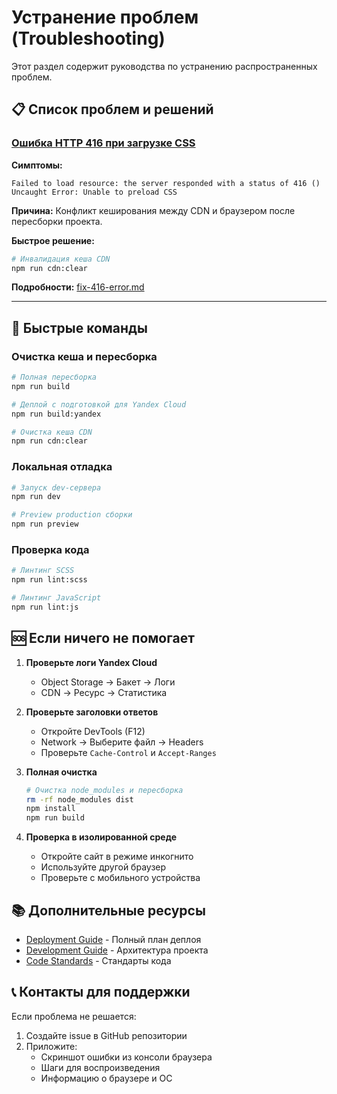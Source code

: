 # Устранение проблем (Troubleshooting)

Этот раздел содержит руководства по устранению распространенных проблем.

## 📋 Список проблем и решений

### [Ошибка HTTP 416 при загрузке CSS](./fix-416-error.md)

**Симптомы:**
```
Failed to load resource: the server responded with a status of 416 ()
Uncaught Error: Unable to preload CSS
```

**Причина:** Конфликт кеширования между CDN и браузером после пересборки проекта.

**Быстрое решение:**
```bash
# Инвалидация кеша CDN
npm run cdn:clear
```

**Подробности:** [fix-416-error.md](./fix-416-error.md)

---

## 🔧 Быстрые команды

### Очистка кеша и пересборка

```bash
# Полная пересборка
npm run build

# Деплой с подготовкой для Yandex Cloud
npm run build:yandex

# Очистка кеша CDN
npm run cdn:clear
```

### Локальная отладка

```bash
# Запуск dev-сервера
npm run dev

# Preview production сборки
npm run preview
```

### Проверка кода

```bash
# Линтинг SCSS
npm run lint:scss

# Линтинг JavaScript
npm run lint:js
```

## 🆘 Если ничего не помогает

1. **Проверьте логи Yandex Cloud**
   - Object Storage → Бакет → Логи
   - CDN → Ресурс → Статистика

2. **Проверьте заголовки ответов**
   - Откройте DevTools (F12)
   - Network → Выберите файл → Headers
   - Проверьте `Cache-Control` и `Accept-Ranges`

3. **Полная очистка**
   ```bash
   # Очистка node_modules и пересборка
   rm -rf node_modules dist
   npm install
   npm run build
   ```

4. **Проверка в изолированной среде**
   - Откройте сайт в режиме инкогнито
   - Используйте другой браузер
   - Проверьте с мобильного устройства

## 📚 Дополнительные ресурсы

- [Deployment Guide](../deploy/deploy-plan.md) - Полный план деплоя
- [Development Guide](../development/architecture-guide.md) - Архитектура проекта
- [Code Standards](../standards/code-standards.md) - Стандарты кода

## 📞 Контакты для поддержки

Если проблема не решается:
1. Создайте issue в GitHub репозитории
2. Приложите:
   - Скриншот ошибки из консоли браузера
   - Шаги для воспроизведения
   - Информацию о браузере и ОС
